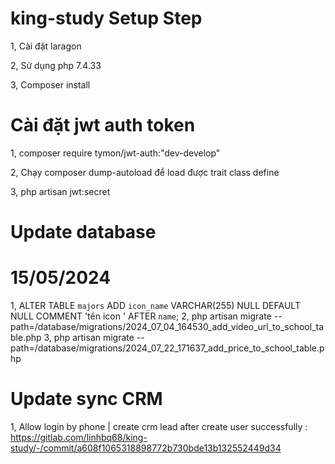 # king-study Setup Step

1, Cài đặt laragon

2, Sử dụng php 7.4.33

3, Composer install

# Cài đặt jwt auth token
1, composer require tymon/jwt-auth:"dev-develop"

2, Chạy composer dump-autoload để load được trait class define

3, php artisan jwt:secret

# Update database 
# 15/05/2024
1, ALTER TABLE `majors` ADD `icon_name` VARCHAR(255) NULL DEFAULT NULL COMMENT 'tên icon ' AFTER `name`; 
2, php artisan migrate --path=/database/migrations/2024_07_04_164530_add_video_url_to_school_table.php
3, php artisan migrate --path=/database/migrations/2024_07_22_171637_add_price_to_school_table.php

# Update sync CRM 
1, Allow login by phone | create crm lead after create user successfully : https://gitlab.com/linhbq68/king-study/-/commit/a608f1065318898772b730bde13b132552449d34
